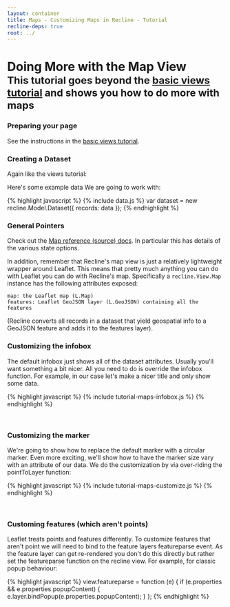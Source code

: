 ```yaml
---
layout: container
title: Maps - Customizing Maps in Recline - Tutorial
recline-deps: true
root: ../
---
```


<div class="page-header">
  <h1>
    Doing More with the Map View
    <br />
    <small>This tutorial goes beyond the <a href="tutorial-views.html">basic
    views tutorial</a> and shows you how to do more with maps</small>
  </h1>
</div>

### Preparing your page

See the instructions in the [basic views tutorial](tutorial-views.html).

### Creating a Dataset

Again like the views tutorial:

Here's some example data We are going to work with:

{% highlight javascript %}
{% include data.js %}
var dataset = new recline.Model.Dataset({
  records: data
});
{% endhighlight %}

<script type="text/javascript">
{% include data.js %}
var dataset = new recline.Model.Dataset({
  records: data
});
</script>

### General Pointers

Check out the <a href="{{page.root}}/docs/src/view.map.html">Map reference
(source) docs</a>. In particular this has details of the various state options.

In addition, remember that Recline's map view is just a relatively lightweight
wrapper around Leaflet. This means that pretty much anything you can do with
Leaflet you can do with Recline's map. Specifically a `recline.View.Map`
instance has the following attributes exposed:

    map: the Leaflet map (L.Map)
    features: Leaflet GeoJSON layer (L.GeoJSON) containing all the features

(Recline converts all records in a dataset that yield geospatial info to a
GeoJSON feature and adds it to the features layer).

### Customizing the infobox

The default infobox just shows all of the dataset attributes. Usually you'll
want something a bit nicer. All you need to do is override the infobox
function. For example, in our case let's make a nicer title and only show some
data.

{% highlight javascript %}
{% include tutorial-maps-infobox.js %}
{% endhighlight %}

<div id="map-infobox">&nbsp;</div>

<script type="text/javascript">
{% include tutorial-maps-infobox.js %}
</script>

### Customizing the marker

We're going to show how to replace the default marker with a circular marker.
Even more exciting, we'll show how to have the marker size vary with an
attribute of our data. We do the customization by via over-riding the
pointToLayer function:

{% highlight javascript %}
{% include tutorial-maps-customize.js %}
{% endhighlight %}

<div id="map-customize">&nbsp;</div>

<script type="text/javascript">
{% include tutorial-maps-customize.js %}
</script>

### Customing features (which aren't points)

Leaflet treats points and features differently. To customize features that
aren't point we will need to bind to the feature layers featureparse event. As
the feature layer can get re-rendered you don't do this directly but rather set
the featureparse function on the recline view. For example, for classic popup
behaviour:

{% highlight javascript %}
view.featureparse = function (e) {
  if (e.properties && e.properties.popupContent) {
    e.layer.bindPopup(e.properties.popupContent);
  }
};
{% endhighlight %}

